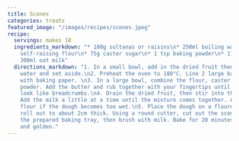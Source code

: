 ```yaml
---
title: Scones
categories: treats
featured_image: "/images/recipes/scones.jpeg"
recipe:
  servings: makes 18
  ingredients_markdown: "* 180g sultanas or raisins\n* 250ml boiling water \n* 550g
    self-raising flour\n* 75g caster sugar\n* 1 tsp baking powder\n* 115g vegan butter\n*
    300ml oat milk"
  directions_markdown: "1. In a small bowl, add in the dried fruit then the boiling
    water and set aside.\n2. Preheat the oven to 180°C. Line 2 large baking trays
    with baking paper. \n3. In a large bowl, combine the flour, caster sugar and baking
    powder. Add the butter and rub together with your fingertips until it starts to
    look like breadcrumbs.\n4. Drain the dried fruit, then stir into the flour mixture.
    Add the milk a little at a time until the mixture comes together. Add some more
    flour if the dough becomes too wet.\n5. Place the dough on a floured surface and
    roll out to about 2cm thick. Using a round cutter, cut out the scones. Place on
    the prepared baking tray, then brush with milk. Bake for 20 minutes or until risen
    and golden."
---
```

